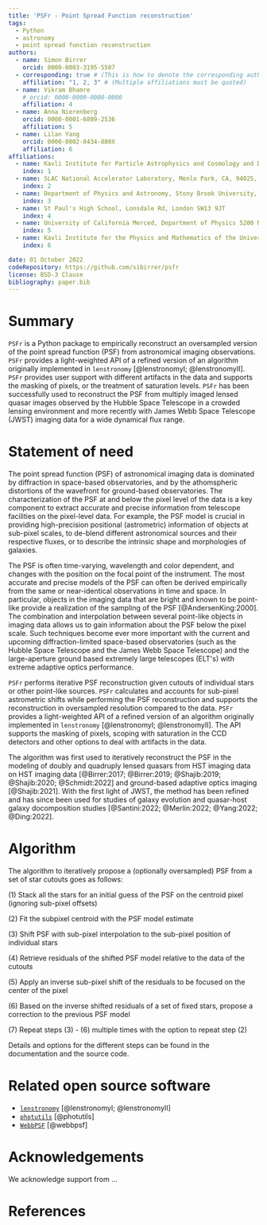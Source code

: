 ```yaml
---
title: 'PSFr - Point Spread Function reconstruction'
tags:
  - Python
  - astronomy
  - point spread function reconstruction
authors:
  - name: Simon Birrer
    orcid: 0000-0003-3195-5507
  - corresponding: true # (This is how to denote the corresponding author)
    affiliation: "1, 2, 3" # (Multiple affiliations must be quoted)
  - name: Vikram Bhamre
    # orcid: 0000-0000-0000-0000
    affiliation: 4 
  - name: Anna Nierenberg
    orcid: 0000-0001-6809-2536
    affiliation: 5 
  - name: Lilan Yang
    orcid: 0000-0002-8434-880X
    affiliation: 6 
affiliations:
  - name: Kavli Institute for Particle Astrophysics and Cosmology and Department of Physics, Stanford University, Stanford, CA 94305, USA
    index: 1
  - name: SLAC National Accelerator Laboratory, Menlo Park, CA, 94025, USA
    index: 2
  - name: Department of Physics and Astronomy, Stony Brook University, Stony Brook, NY 11794, USA
    index: 3
  - name: St Paul's High School, Lonsdale Rd, London SW13 9JT
    index: 4
  - name: University of California Merced, Department of Physics 5200 North Lake Rd. Merced, CA 9534, USA
    index: 5
  - name: Kavli Institute for the Physics and Mathematics of the Universe, The University of Tokyo, Kashiwa, Japan 277-8583
    index: 6

date: 01 October 2022
codeRepository: https://github.com/sibirrer/psfr
license: BSD-3 Clause
bibliography: paper.bib
---
```


# Summary

`PSFr` is a Python package to empirically reconstruct an oversampled version of the point spread function (PSF) from 
astronomical imaging observations.
`PSFr` provides a light-weighted API of a refined version of an algorithm originally implemented in `lenstronomy` [@lenstronomyI; @lenstronomyII].
`PSFr` provides user support with different artifacts in the data and supports the masking of pixels, or the treatment of saturation levels.
`PSFr` has been successfully used to reconstruct the PSF from multiply imaged lensed quasar images observed by the Hubble Space Telescope
in a crowded lensing environment and more recently with James Webb Space Telescope (JWST) imaging data for a wide dynamical flux range.



# Statement of need

The point spread function (PSF) of astronomical imaging data is dominated by diffraction in space-based observatories, 
and by the athomspheric distortions of the wavefront for ground-based observatories.
The characterization of the PSF at and below the pixel level of the data
is a key component to extract accurate and precise information from telescope facilities on the pixel-level data.
For example, the PSF model is crucial in providing high-precision positional (astrometric) information of objects at 
sub-pixel scales, to de-blend different astronomical sources and their respective fluxes, 
or to describe the intrinsic shape and morphologies of galaxies.

The PSF is often time-varying, wavelength and color dependent, and changes with the position on the focal point of the 
instrument. The most accurate and precise models of the PSF can often be derived empirically from the same or 
near-identical observations in time and space. In particular, objects in the imaging data that are bright and known to 
be point-like provide a realization of the sampling of the PSF [@AndersenKing:2000]. 
The combination and interpolation between several point-like objects in imaging data allows us to gain information 
about the PSF below the pixel scale. Such techniques become ever more important with the current and upcoming 
diffraction-limited space-based observatories (such as the Hubble Space Telescope and the James Webb Space Telescope)
and the large-aperture ground based extremely large telescopes (ELT's) with extreme adaptive optics performance.

`PSFr` performs iterative PSF reconstruction given cutouts of individual stars or other point-like sources.
`PSFr` calculates and accounts for sub-pixel astrometric shifts while performing the PSF reconstruction and supports
the reconstruction in oversampled resolution compared to the data.
`PSFr` provides a light-weighted API of a refined version of an algorithm originally implemented in `lenstronomy` [@lenstronomyI; @lenstronomyII].
The API supports the masking of pixels, scoping with saturation in the CCD detectors and other options to deal with artifacts in the data.

The algorithm was first used to iteratively reconstruct the PSF in the modeling of doubly and quadruply lensed quasars 
from HST imaging data on HST imaging data [@Birrer:2017; @Birrer:2019; @Shajib:2019; @Shajib:2020; @Schmidt:2022]
and ground-based adaptive optics imaging [@Shajib:2021]. With the first light of JWST, the method has been refined and has 
since been used for studies of galaxy evolution and quasar-host galaxy docomposition studies [@Santini:2022; @Merlin:2022; @Yang:2022; @Ding:2022].




# Algorithm

The algorithm to iteratively propose a (optionally oversampled) PSF from a set of star cutouts goes as follows:


(1) Stack all the stars for an initial guess of the PSF on the centroid pixel (ignoring sub-pixel offsets)

(2) Fit the subpixel centroid with the PSF model estimate

(3) Shift PSF with sub-pixel interpolation to the sub-pixel position of individual stars

(4) Retrieve residuals of the shifted PSF model relative to the data of the cutouts

(5) Apply an inverse sub-pixel shift of the residuals to be focused on the center of the pixel

(6) Based on the inverse shifted residuals of a set of fixed stars, propose a correction to the previous PSF model

(7) Repeat steps (3) - (6) multiple times with the option to repeat step (2)

Details and options for the different steps can be found in the documentation and the source code.

# Related open source software

- [`lenstronomy`](https://github.com/sibirrer/lenstronomy) [@lenstronomyI; @lenstronomyII]
- [`photutils`](https://github.com/astropy/photutils) [@photutils]
- [`WebbPSF`](https://github.com/spacetelescope/webbpsf) [@webbpsf]


# Acknowledgements

We acknowledge support from ...

# References